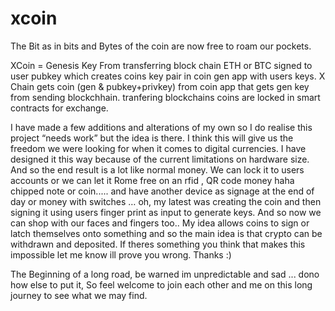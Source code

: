 # xcoin
The Bit as in bits and Bytes of the coin are now free to roam our pockets. 


XCoin = Genesis Key From transferring block chain ETH or BTC signed to user pubkey which creates coins key pair in coin gen app with users keys. X Chain gets coin (gen & pubkey+privkey) from coin app that gets gen key from sending blockchhain. tranfering blockchains coins are locked in smart contracts for exchange.
  

I have made a few additions and alterations of my own so I do realise this project “needs work” but the idea is there. I think this will give us the freedom we were looking for when it comes to digital currencies. I have designed it this way because of the current limitations on hardware size. And so the end result is a lot like normal money. We can lock it to users accounts or we can let it Rome free on an rfid , QR code money haha chipped note or coin..... and have another device as signage at the end of day or money with switches … oh, my latest was creating the coin and then signing it using users finger print as input to generate keys. And so now we can shop with our faces and fingers too..  My idea allows coins to sign or latch themselves onto something and so the main idea is that crypto can be withdrawn and deposited.  If theres something you think that makes this impossible let me know ill prove you wrong. Thanks :) 

The Beginning of a long road, be warned im unpredictable and sad ... dono how else to put it, So feel welcome to join each other and me on this long journey to see what we may find. 
